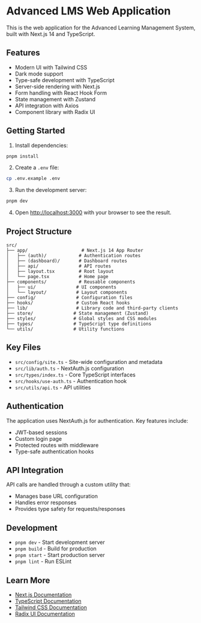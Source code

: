 # Advanced LMS Web Application

This is the web application for the Advanced Learning Management System, built with Next.js 14 and TypeScript.

## Features

- Modern UI with Tailwind CSS
- Dark mode support
- Type-safe development with TypeScript
- Server-side rendering with Next.js
- Form handling with React Hook Form
- State management with Zustand
- API integration with Axios
- Component library with Radix UI

## Getting Started

1. Install dependencies:
```bash
pnpm install
```

2. Create a `.env` file:
```bash
cp .env.example .env
```

3. Run the development server:
```bash
pnpm dev
```

4. Open [http://localhost:3000](http://localhost:3000) with your browser to see the result.

## Project Structure

```
src/
├── app/                    # Next.js 14 App Router
│   ├── (auth)/            # Authentication routes
│   ├── (dashboard)/       # Dashboard routes
│   ├── api/               # API routes
│   ├── layout.tsx         # Root layout
│   └── page.tsx           # Home page
├── components/            # Reusable components
│   ├── ui/               # UI components
│   └── layout/           # Layout components
├── config/               # Configuration files
├── hooks/                # Custom React hooks
├── lib/                  # Library code and third-party clients
├── store/               # State management (Zustand)
├── styles/              # Global styles and CSS modules
├── types/               # TypeScript type definitions
└── utils/               # Utility functions
```

## Key Files

- `src/config/site.ts` - Site-wide configuration and metadata
- `src/lib/auth.ts` - NextAuth.js configuration
- `src/types/index.ts` - Core TypeScript interfaces
- `src/hooks/use-auth.ts` - Authentication hook
- `src/utils/api.ts` - API utilities

## Authentication

The application uses NextAuth.js for authentication. Key features include:
- JWT-based sessions
- Custom login page
- Protected routes with middleware
- Type-safe authentication hooks

## API Integration

API calls are handled through a custom utility that:
- Manages base URL configuration
- Handles error responses
- Provides type safety for requests/responses

## Development

- `pnpm dev` - Start development server
- `pnpm build` - Build for production
- `pnpm start` - Start production server
- `pnpm lint` - Run ESLint

## Learn More

- [Next.js Documentation](https://nextjs.org/docs)
- [TypeScript Documentation](https://www.typescriptlang.org/docs)
- [Tailwind CSS Documentation](https://tailwindcss.com/docs)
- [Radix UI Documentation](https://www.radix-ui.com/docs/primitives/overview/introduction)
